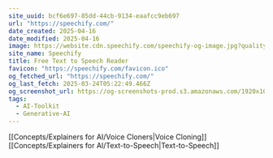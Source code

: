 ```yaml
---
site_uuid: bcf6e697-85dd-44cb-9134-eaafcc9eb697
url: "https://speechify.com/"
date_created: 2025-04-16
date_modified: 2025-04-16
image: https://website.cdn.speechify.com/speechify-og-image.jpg?quality=80
site_name: Speechify
title: Free Text to Speech Reader
favicon: "https://speechify.com/favicon.ico"
og_fetched_url: "https://speechify.com/"
og_last_fetch: 2025-03-24T05:22:49.466Z
og_screenshot_url: https://og-screenshots-prod.s3.amazonaws.com/1920x1080/80/false/932df6c7307afd8586b604eaad89f8d2491eddf7220f6f59f401c738eb714a84.jpeg
tags:
  - AI-Toolkit
  - Generative-AI
---
```


[[Concepts/Explainers for AI/Voice Cloners|Voice Cloning]]
[[Concepts/Explainers for AI/Text-to-Speech|Text-to-Speech]]
